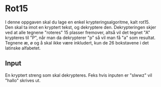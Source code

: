 # Rot15
I denne oppgaven skal du lage en enkel krypteringsalgoritme, kalt rot15. Den skal ta imot en kryptert tekst, og dekryptere den. Dekrypteringen skjer ved at alle tegnene "roteres" 15 plasser fremover, altså vil det tegnet "A" krypteres til "P", når man da dekrypterer "p" så vil man få "a" som resultat. Tegnene æ, ø og å skal ikke være inkludert, kun de 26 bokstavene i det latinske alfabetet.

## Input
En kryptert streng som skal dekrypteres.
Feks hvis inputen er "slwwz" vil "hallo" skrives ut.
